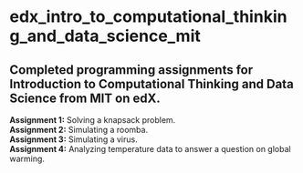 # edx_intro_to_computational_thinking_and_data_science_mit
## Completed programming assignments for Introduction to Computational Thinking and Data Science from MIT on edX.
**Assignment 1:** Solving a knapsack problem.<br>
**Assignment 2:** Simulating a roomba.<br>
**Assignment 3:** Simulating a virus.<br>
**Assignment 4:** Analyzing temperature data to answer a question on global warming.
